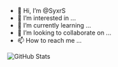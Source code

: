 <!---
SyxrS/SyxrS is a ✨ special ✨ repository because its `README.md` (this file) appears on your GitHub profile.
You can click the Preview link to take a look at your changes.
--->
- 👋 Hi, I’m @SyxrS
- 👀 I’m interested in ...
- 🌱 I’m currently learning ...
- 💞️ I’m looking to collaborate on ...
- 📫 How to reach me ...



![GitHub Stats](https://github-readme-stats.vercel.app/api?username=SyxrS&theme=radical)
